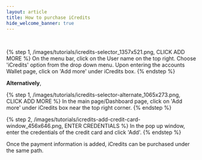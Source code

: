 ```yaml
---
layout: article
title: How to purchase iCredits
hide_welcome_banner: true
---
```

<br />

{% step 1, /images/tutorials/icredits-selector_1357x521.png, CLICK ADD MORE %}
On the menu bar, click on the User name on the top right. Choose 'iCredits' option from the drop down menu. Upon entering the accounts Wallet page, click on 'Add more' under iCredits box.
{% endstep %}

**Alternatively**,

{% step 1, /images/tutorials/icredits-selector-alternate_1065x273.png, CLICK ADD MORE %}
In the main page/Dashboard page, click on 'Add more' under iCredits box near the top right corner.
{% endstep %}

{% step 2, /images/tutorials/icredits-add-credit-card-window_456x646.png, ENTER CREDENTIALS %}
In the pop up window, enter the credentials of the credit card and click 'Add'.
{% endstep %}

Once the payment information is added, iCredits can be purchased under the same path.